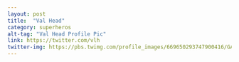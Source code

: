```yaml
---
layout: post
title:  "Val Head"
category: superheros
alt-tag: "Val Head Profile Pic"
link: https://twitter.com/vlh
twitter-img: https://pbs.twimg.com/profile_images/669650293747900416/GApkPcFY_400x400.jpg
---
```

